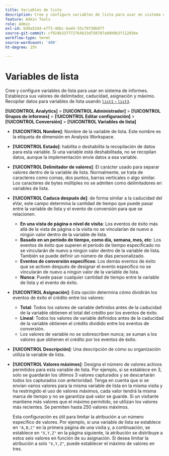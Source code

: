 ```yaml
---
title: Variables de lista
description: Cree y configure variables de lista para usar en sistema de informes.
feature: Admin Tools
role: Admin
exl-id: 6d9a52d4-e7f3-4bbc-bad4-55c79f30b9f7
source-git-commit: cf924b337772764b33d750787a0d09b3f11203be
workflow-type: tm+mt
source-wordcount: '489'
ht-degree: 25%

---
```


# Variables de lista

Cree y configure variables de lista para usar en sistema de informes. Establezca sus valores de delimitador, caducidad, asignación y máximo. Recopilar datos para variables de lista usando [`list1` - `list3`](/help/implement/vars/page-vars/list.md).

**[!UICONTROL Analytics]** > **[!UICONTROL Administrador]** > **[!UICONTROL Grupos de informes]** > **[!UICONTROL Editar configuración]** > **[!UICONTROL Conversión]** > **[!UICONTROL Variables de lista]**

* **[!UICONTROL Nombre]**: Nombre de la variable de lista. Este nombre es la etiqueta de dimensión en Analysis Workspace.

* **[!UICONTROL Estado]**: habilita o deshabilita la recopilación de datos para esta variable. Si una variable está deshabilitada, no se recopilan datos, aunque la implementación envíe datos a esa variable.

* **[!UICONTROL Delimitador de valores]**: El carácter usado para separar valores dentro de la variable de lista. Normalmente, se trata de caracteres como comas, dos puntos, barras verticales o algo similar. Los caracteres de bytes múltiples no se admiten como delimitadores en variables de lista.

* **[!UICONTROL Caduca después de]**: de forma similar a la caducidad del eVar, este campo determina la cantidad de tiempo que puede pasar entre la variable de lista y el evento de conversión para que se relacionen.
   * **En una vista de página o nivel de visita**: Los eventos de éxito más allá de la vista de página o la visita no se vincularían de nuevo a ningún valor dentro de la variable de lista.
   * **Basado en un período de tiempo, como día, semana, mes, etc**: Los eventos de éxito que superen el período de tiempo especificado no se vincularán de nuevo a ningún valor dentro de la variable de lista. También se puede definir un número de días personalizado.
   * **Eventos de conversión específicos**: Los demás eventos de éxito que se activen después de designar el evento específico no se vincularán de nuevo a ningún valor de la variable de lista.
   * **Nunca**: Puede pasar cualquier cantidad de tiempo entre la variable de lista y el evento de éxito.

* **[!UICONTROL Asignación]**: Esta opción determina cómo dividirán los eventos de éxito el crédito entre los valores:
   * **Total**: Todos los valores de variable definidos antes de la caducidad de la variable obtienen el total del crédito por los eventos de éxito.
   * **Lineal**: Todos los valores de variable definidos antes de la caducidad de la variable obtienen el crédito dividido entre los eventos de conversión.
   * Los valores de variable no se sobrescriben nunca; se suman a los valores que obtienen el crédito por los eventos de éxito.

* **[!UICONTROL Descripción]**: Una descripción de cómo su organización utiliza la variable de lista.

* **[!UICONTROL Valores máximos]**: Designa el número de valores activos permitidos para esta variable de lista. Por ejemplo, si se establece en 3, solo se guardarán los últimos 3 valores capturados y se descartarán todos los capturados con anterioridad. Tenga en cuenta que si se envían varios valores para la misma variable de lista en la misma visita y ha restringido el uso de valores máximos, cada valor tendrá la misma marca de tiempo y no se garantiza qué valor se guarde. Si un visitante mantiene más valores que el máximo permitido, se utilizan los valores más recientes. Se permiten hasta 250 valores máximos.

  Esta configuración es útil para limitar la atribución a un número específico de valores. Por ejemplo, si una variable de lista se establece en `"A,B,C"` en la primera página de una visita y, a continuación, se establece en `"X,Y,Z"` en la página siguiente, la atribución se distribuye a estos seis valores en función de su asignación. Si desea limitar la atribución a solo `"X,Y,Z"`, puede establecer el máximo de valores en tres.
